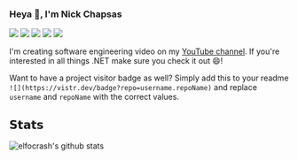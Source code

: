 ### Heya 👋, I'm Nick Chapsas

![](https://vistr.dev/badge?repo=elfocrash.elfocrash)
[![](https://img.shields.io/badge/-@nickchapsas-%231DA1F2?style=flat-square&logo=twitter&logoColor=ffffff)](https://twitter.com/nickchapsas)
[![](https://img.shields.io/badge/-@elfocrash-%23181717?style=flat-square&logo=github)](https://github.com/elfocrash)
[![](https://img.shields.io/badge/-Nick%20Chapsas-blue?style=flat-square&logo=Linkedin&logoColor=white&link=https://www.linkedin.com/in/nick-chapsas/)](https://www.linkedin.com/in/nick-chapsas/)
[![](https://img.shields.io/website?color=0ab9e6&style=flat-square&up_message=chapsas.com&url=https%3A%2F%2Fchapsas.com)](https://chapsas.com)

I'm creating software engineering video on my [YouTube channel](https://www.youtube.com/c/Elfocrash). If you're interested in all things .NET make sure you check it out 😄!

Want to have a project visitor badge as well? Simply add this to your readme `![](https://vistr.dev/badge?repo=username.repoName)` and replace `username` and `repoName` with the correct values.

## 𝗦𝘁𝗮𝘁𝘀

![elfocrash's github stats](https://github-readme-stats.vercel.app/api?username=elfocrash&show_icons=true&theme=dracula)
